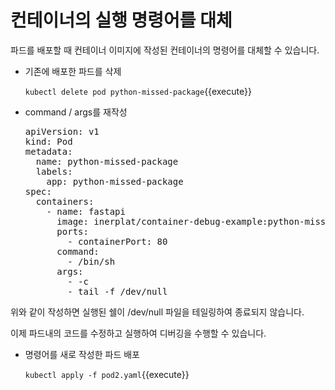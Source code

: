 # 컨테이너의 실행 명령어를 대체

파드를 배포할 때 컨테이너 이미지에 작성된 컨테이너의 명령어를 대체할 수 있습니다.

- 기존에 배포한 파드를 삭제

  `kubectl delete pod python-missed-package`{{execute}}

- command / args를 재작성

  <pre class="file" data-filename="pod2.yaml" data-target="prepend">
  apiVersion: v1
  kind: Pod
  metadata:
    name: python-missed-package
    labels:
      app: python-missed-package
  spec:
    containers:
      - name: fastapi
        image: inerplat/container-debug-example:python-missed-package
        ports:
          - containerPort: 80
        command:
          - /bin/sh
        args:
          - -c
          - tail -f /dev/null
  </pre>

위와 같이 작성하면 실행된 쉘이 /dev/null 파일을 테일링하여 종료되지 않습니다.

이제 파드내의 코드를 수정하고 실행하여 디버깅을 수행할 수 있습니다.

- 명령어를 새로 작성한 파드 배포

  `kubectl apply -f pod2.yaml`{{execute}}

